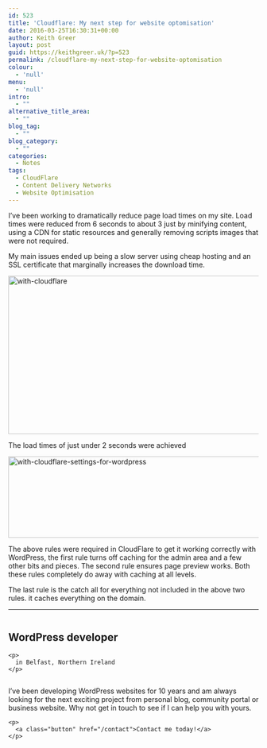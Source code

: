 ```yaml
---
id: 523
title: 'Cloudflare: My next step for website optomisation'
date: 2016-03-25T16:30:31+00:00
author: Keith Greer
layout: post
guid: https://keithgreer.uk/?p=523
permalink: /cloudflare-my-next-step-for-website-optomisation
colour:
  - 'null'
menu:
  - 'null'
intro:
  - ""
alternative_title_area:
  - ""
blog_tag:
  - ""
blog_category:
  - ""
categories:
  - Notes
tags:
  - CloudFlare
  - Content Delivery Networks
  - Website Optimisation
---
```

I&#8217;ve been working to dramatically reduce page load times on my site. Load times were reduced from 6 seconds to about 3 just by minifying content, using a CDN for static resources and generally removing scripts images that were not required.

My main issues ended up being a slow server using cheap hosting and an SSL certificate that marginally increases the download time.

[<img class="alignnone size-full wp-image-525 aligncenter" src="https://keithgreer.uk/cms/wp-content/uploads/2016/03/with-cloudflare.png" alt="with-cloudflare" width="619" height="319" srcset="https://keithgreer.uk/cms/wp-content/uploads/2016/03/with-cloudflare.png 619w, https://keithgreer.uk/cms/wp-content/uploads/2016/03/with-cloudflare-300x155.png 300w" sizes="(max-width: 619px) 100vw, 619px" />](https://keithgreer.uk/cms/wp-content/uploads/2016/03/with-cloudflare.png)

The load times of just under 2 seconds were achieved

[<img class="aligncenter size-large wp-image-524" src="https://keithgreer.uk/cms/wp-content/uploads/2016/03/with-cloudflare-settings-for-wordpress.png" alt="with-cloudflare-settings-for-wordpress" width="640" height="164" srcset="https://keithgreer.uk/cms/wp-content/uploads/2016/03/with-cloudflare-settings-for-wordpress.png 685w, https://keithgreer.uk/cms/wp-content/uploads/2016/03/with-cloudflare-settings-for-wordpress-300x77.png 300w" sizes="(max-width: 640px) 100vw, 640px" />](https://keithgreer.uk/cms/wp-content/uploads/2016/03/with-cloudflare-settings-for-wordpress.png)

The above rules were required in CloudFlare to get it working correctly with WordPress, the first rule turns off caching for the admin area and a few other bits and pieces. The second rule ensures page preview works. Both these rules completely do away with caching at all levels.

The last rule is the catch all for everything not included in the above two rules. it caches everything on the domain.

* * *

<div class="row">
  <div class="column large-6 medium-6 small-12">
    <h2>
      WordPress developer
    </h2>
    
    <p>
      in Belfast, Northern Ireland
    </p>
  </div>
  
  <div class="column large-6 medium-6 small-12">
    <p>
      I&#8217;ve been developing WordPress websites for 10 years and am always looking for the next exciting project from personal blog, community portal or business website. Why not get in touch to see if I can help you with yours.
    </p>
    
    <p>
      <a class="button" href="/contact">Contact me today!</a>
    </p>
  </div>
</div>